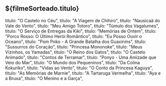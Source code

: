 <h2>${filmeSorteado.titulo}</h2> 

titulo: "O Castelo no Céu", 
titulo: "A Viagem de Chihiro", 
titulo: "Nausicaä do Vale do Vento", 
titulo: "Meu Amigo Totoro", 
titulo: "Túmulo dos Vagalumes", 
titulo: "O Serviço de Entregas da Kiki", 
titulo: "Memórias de Ontem", 
titulo: "Porco Rosso: O Último Herói Romântico", 
titulo: "Eu Posso Ouvir o Oceano", 
titulo: "Pom Poko - A Grande Batalha dos Guaxinins", 
titulo: "Sussurros do Coração", 
titulo: "Princesa Mononoke", 
titulo: "Meus Vizinhos, os Yamadas", 
titulo: "O Reino dos Gatos", 
titulo: "O Castelo Animado", 
titulo: "Contos de Terramar", 
titulo: "Ponyo - Uma Amizade que Veio do Mar", 
titulo: "O Mundo dos Pequeninos", 
titulo: "Da Colina Kokuriko", 
titulo: "Vidas ao Vento", 
titulo: "O Conto da Princesa Kaguya", 
titulo: "As Memórias de Marnie", 
titulo: "A Tartaruga Vermelha", 
titulo: "Aya e a Bruxa", 
titulo: "O Menino e a Garça", 


 <!--<ul id="filmes" style="display: none;">
            <li><img src="/imagens/nausicaa.jpg" alt="poster de Nausicaä do Vale do Vento">Nausicaä do Vale do Vento</li>
            <li><img src="/imagens/castelo-no-ceu.jpg" alt="poster de O castelo no Céu">O Castelo no Céu</li>
            <li><img src="/imagens/totoro.jpg" alt="">Meu Amigo Totoro</li>
            <li><img src="/imagens/tumulo-dos-vagalumes.jpg" alt="">Túmulo dos Vagalumes</li>
            <li><img src="/imagens/kiki.jpg" alt="">O Serviço de Entregas da Kiki</li>
            <li><img src="/imagens/memorias-de-ontem.jpg" alt="">Memórias de Ontem</li>
            <li><img src="/imagens/porco-rosso.jpg" alt="">Porco Rosso: O Último Herói Romântico</li>
            <li><img src="/imagens/eu-posso-ouvir-o-oceano.jpg" alt="">Eu Posso Ouvir o Oceano</li>
            <li><img src="/imagens/pom-poko.jpg" alt="">Pom Poko - A Grande Batalha dos Guaxinins</li>
            <li><img src="/imagens/susurros-do-coracao.jpg" alt="">Sussurros do Coração</li>
            <li><img src="/imagens/mononoke.jpg" alt="">Princesa Mononoke</li>
            <li><img src="/imagens/yamadas.jpg" alt="">Meus Vizinhos, os Yamadas</li>
            <li><img src="/imagens/chiriro.jpg" alt="">A Viagem de Chihiro</li>
            <li><img src="/imagens/reino-dos-gatos.jpg" alt="">O Reino dos Gatos</li>
            <li><img src="/imagens/castelo-animado.jpg" alt="">O Castelo Animado</li>
            <li><img src="/imagens/terramar.jpg" alt="">Contos de Terramar</li>
            <li><img src="/imagens/ponyo.jpg" alt="">Ponyo - Uma Amizade que Veio do Mar</li>
            <li><img src="/imagens/mundo-dos-pequeninos.jpg" alt="">O Mundo dos Pequeninos</li>
            <li><img src="/imagens/colina-kokuriko.jpg" alt="">Da Colina Kokuriko</li>
            <li><img src="/imagens/vidas-ao-vento.jpg" alt="">Vidas ao Vento</li>
            <li><img src="/imagens/kaguya.jpg" alt="">O Conto da Princesa Kaguya</li>
            <li><img src="/imagens/mernie.jpg" alt="">As Memórias de Marnie</li>
            <li><img src="/imagens/tartaruga-vermelha.jpg" alt="">A Tartaruga Vermelha</li>
            <li><img src="/imagens/aya-e-a-bruxa.jpg" alt="">Aya e a Bruxa</li>
            <li><img src="/imagens/menino-e-a-garca.jpg" alt="">O Menino e a Garça</li>
        </ul>!-->